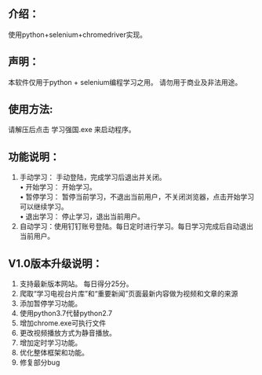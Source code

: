介绍：
---
使用python+selenium+chromedriver实现。

声明：
---
本软件仅用于python + selenium编程学习之用。
请勿用于商业及非法用途。

使用方法:
---
请解压后点击 学习强国.exe 来启动程序。

功能说明：
---
1. 手动学习： 手动登陆，完成学习后退出并关闭。<br> 
• 开始学习： 开始学习。<br> 
• 暂停学习： 暂停当前学习，不退出当前用户，不关闭浏览器，点击开始学习可以继续学习。<br> 
• 退出学习： 停止学习，退出当前用户。<br> 
2. 自动学习：使用钉钉账号登陆。每日定时进行学习。每日学习完成后自动退出当前用户。

V1.0版本升级说明：
---
1. 支持最新版本网站。 每日得分25分。
2. 爬取“学习电视台片库”和“重要新闻”页面最新内容做为视频和文章的来源
3. 添加暂停学习功能。
4. 使用python3.7代替python2.7
5. 增加chrome.exe可执行文件
6. 更改视频播放方式为静音播放。
7. 增加定时学习功能。
8. 优化整体框架和功能。
9. 修复部分bug
